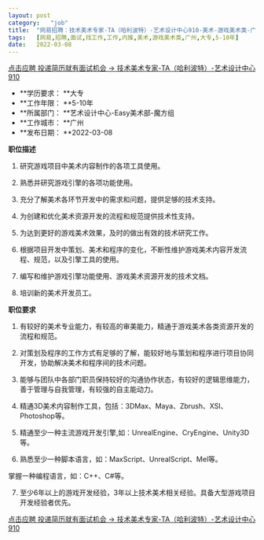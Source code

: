 ```yaml
---
layout:	post
category:	"job"
title:	"网易招聘：技术美术专家-TA（哈利波特）-艺术设计中心910-美术-游戏美术类-广州大专5-10年"
tags:	[网易,招聘,面试,找工作,工作,内推,美术,游戏美术类,广州,大专,5-10年]
date:	2022-03-08
---
```


[点击应聘 投递简历就有面试机会 ->  技术美术专家-TA（哈利波特）-艺术设计中心910](http://mobile.bole.netease.com/bole/boleDetail?id=36932&employeeId=346f03c3cda5f04c&key=all)



- **学历要求： **大专
- **工作年限： **5-10年
- **所属部门： **艺术设计中心-Easy美术部-魔方组
- **工作城市： **广州
- **发布日期： **2022-03-08



**职位描述**

1. 研究游戏项目中美术内容制作的各项工具使用。

2. 熟悉并研究游戏引擎的各项功能使用。

3. 充分了解美术各环节开发中的需求和问题，提供足够的技术支持。

4. 为创建和优化美术资源开发的流程和规范提供技术性支持。

5. 为达到更好的游戏美术效果，及时的做出有效的技术研究工作。

6. 根据项目开发中策划、美术和程序的变化，不断性维护游戏美术内容开发流程、规范，以及引擎工具的使用。

7. 编写和维护游戏引擎功能使用、游戏美术资源开发的技术文档。

8. 培训新的美术开发员工。



**职位要求**

1. 有较好的美术专业能力，有较高的审美能力，精通于游戏美术各类资源开发的流程和规范。

2. 对策划及程序的工作方式有足够的了解，能较好地与策划和程序进行项目协同开发，协助解决美术和程序间的技术问题。

3. 能够与团队中各部门职员保持较好的沟通协作状态，有较好的逻辑思维能力，善于管理与自我管理，有较强的自主能动力。

4. 精通3D美术内容制作工具，包括：3DMax、Maya、Zbrush、XSI、Photoshop等。

5. 精通至少一种主流游戏开发引擎,如：UnrealEngine、CryEngine、Unity3D等。

6. 熟悉至少一种脚本语言，如：MaxScript、UnrealScript、Mel等。

掌握一种编程语言，如：C++、C#等。

7. 至少6年以上的游戏开发经验，3年以上技术美术相关经验。具备大型游戏项目开发经验者优先。



[点击应聘 投递简历就有面试机会 ->  技术美术专家-TA（哈利波特）-艺术设计中心910](http://mobile.bole.netease.com/bole/boleDetail?id=36932&employeeId=346f03c3cda5f04c&key=all)